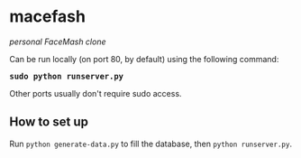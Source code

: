 # macefash

<i>personal FaceMash clone</i>

<p>Can be run locally (on port 80, by default) using the following command:</p>
<p><samp><strong>sudo python runserver.py</strong></samp></p>

<p>Other ports usually don't require sudo access.</p>

## How to set up

Run `python generate-data.py` to fill the database, then `python runserver.py`.
